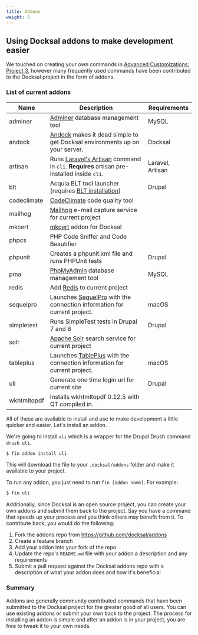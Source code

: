 ```yaml
---
title: Addons
weight: 5
---
```


## Using Docksal addons to make development easier

We touched on creating your own commands in [Advanced Customizations: Project 3](/docksal-training/going-further/advanced-customizing/project-3/), however many frequently used commands have been contributed to the Docksal project in the form of addons.

### List of current addons

|   Name	|  Description 	|  Requirements 	|
|--- |--- |--- |
|   adminer | [Adminer](https://www.adminer.org/) database management tool | MySQL |
|   andock | [Andock](https://andock.readthedocs.io/en/latest/) makes it dead simple to get Docksal environments up on your server. | Docksal |
|   artisan | Runs [Laravel's Artisan](https://laravel.com/docs/artisan) command in `cli`. **Requires** artisan pre-installed inside `cli`. | Laravel, Artisan |
|   blt | Acquia BLT tool launcher (requires [BLT installation](https://blog.docksal.io/docksal-and-acquia-blt-1552540a3b9f)) | Drupal |
|   codeclimate | [CodeClimate](https://codeclimate.com/) code quality tool | |
|   mailhog | [Mailhog](https://github.com/mailhog/MailHog) e-mail capture service for current project |  |
|   mkcert | [mkcert](https://github.com/FiloSottile/mkcert) addon for Docksal |  |
|   phpcs | PHP Code Sniffer and Code Beautifier | |
|   phpunit | Creates a phpunit.xml file and runs PHPUnit tests | Drupal |
|   pma | [PhpMyAdmin](https://www.phpmyadmin.net/) database management tool | MySQL |
|   redis | Add [Redis](https://redis.io/) to current project |  |
|   sequelpro | Launches [SequelPro](https://www.sequelpro.com) with the connection information for current project. | macOS |
|   simpletest | Runs SimpleTest tests in Drupal 7 and 8 | Drupal |
|   solr | [Apache Solr](http://lucene.apache.org/solr/) search service for current project |  |
|   tableplus | Launches [TablePlus](https://www.tableplus.com) with the connection information for current project. | macOS |
|   uli | Generate one time login url for current site | Drupal |
|   wkhtmltopdf | Installs wkhtmltopdf 0.12.5 with QT compiled in. |  |

All of these are available to install and use to make development a little quicker and easier. Let's install an addon.

We're going to install `uli` which is a wrapper for the Drupal Drush command `drush uli`.

``` bash
$ fin addon install uli
```

This will download the file to your `.docksal/addons` folder and make it available to your project.

To run any addon, you just need to run `fin [addon name]`. For example:

``` bash
$ fin uli
```

Additionally, since Docksal is an open source project, you can create your own addons and submit them back to the project. Say you have a command that speeds up your process and you think others may benefit from it. To contribute back, you would do the following:

1. Fork the addons repo from https://github.com/docksal/addons
2. Create a feature branch
3. Add your addon into your fork of the repo
4. Update the repo's `README.md` file with your addon a description and any requirements
5. Submit a pull request against the Docksal addons repo with a description of what your addon does and how it's beneficial

### Summary

Addons are generally community contributed commands that have been submitted to the Docksal project for the greater good of all users. You can use existing addons or submit your own back to the project. The process for installing an addon is simple and after an addon is in your project, you are free to tweak it to your own needs.
